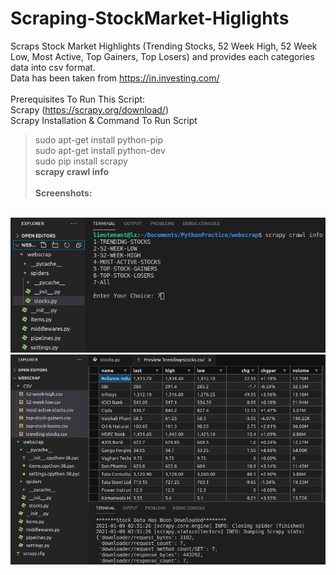 # Scraping-StockMarket-Higlights
Scraps Stock Market Highlights (Trending Stocks, 52 Week High, 52 Week Low, Most Active, Top Gainers, Top Losers) and provides each categories data into csv format.
<br />Data has been taken from https://in.investing.com/<br />
<br />
Prerequisites To Run This Script:<br />
Scrapy (https://scrapy.org/download/)<br />
Scrapy Installation & Command To Run Script<br />
>sudo apt-get install python-pip<br />
>sudo apt-get install python-dev<br />
>sudo pip install scrapy<br />
>**scrapy crawl info**
<br /><br />
**Screenshots:**
<br />
<img src="https://github.com/Ri-tik/Scraping-StockMarket-Higlights/blob/master/webscrap/Script1.png">
<img src="https://github.com/Ri-tik/Scraping-StockMarket-Higlights/blob/master/webscrap/Script2.png">

